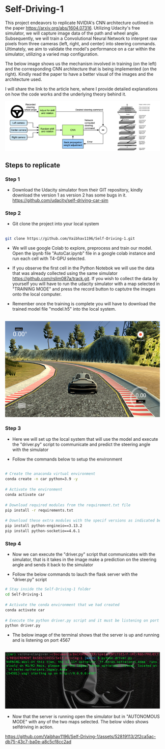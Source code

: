 # Self-Driving-1

This project endeavors to replicate NVIDIA's CNN architecture outlined in the paper https://arxiv.org/abs/1604.07316. Utilizing Udacity's free simulator, we will capture image data of the path and wheel angle. Subsequently, we will train a Convolutional Neural Network to interpret raw pixels from three cameras (left, right, and center) into steering commands. Ultimately, we aim to validate the model's performance on a car within the simulator, utilizing a varied map configuration.

The below image shows us the mechanism involved in training (on the left) and the corresponding CNN architecture that is being implemented (on the right). Kindly read the paper to have a better visual of the images and the architecture used.

I will share the link to the article here, where I provide detailed explanations on how the code works and the underlying theory behind it.

![Training](/assets/Training_Mechanism.png?raw=true)

## Steps to replicate

### Step 1 

* Download the Udacity simulator from their GIT repository, kindly download the version 1 as version 2 has some bugs in it. https://github.com/udacity/self-driving-car-sim

### Step 2

* Git clone the project into your local system
```bash

git clone https://github.com/Vaibhav1196/Self-Driving-1.git

```

* We will use google Colab to explore, preprocess and train our model. Open the ipynb file "AutoCar.ipynb" file in a google colab instance and run each cell with T4-GPU selected. 

* If you observe the first cell in the Python Notebok we will use the data that was already collected using the same simulator https://github.com/rslim087a/track.git. If you wish to collect the data by yourself you will have to run the udacity simulator with a map selected in "TRAINING MODE" and press the record button to captutre the images onto the local computer.

* Remember once the training is complete you will have to download the trained model file "model.h5" into the local system.

&ensp;&ensp;&ensp;&ensp;&ensp;&ensp;&ensp;![Record](/assets/Record.png?raw=true)


### Step 3

* Here we will set up the local system that will use the model and execute the "driver.py" script to communicate and predict the steering angle with the simulator

* Follow the commands below to setup the environment

```bash

# Create the anaconda virtual environment
conda create -n car python=3.9 -y

# Activate the environment 
conda activate car

# Download required modules from the requirement.txt file
pip install -r requirements.txt

# Download these extra modules with the specif versions as indicated below
pip install python-engineio==3.13.2
pip install python-socketio==4.6.1

```

### Step 4

* Now we can execute the "driver.py" script that communicates with the simulator, that is it takes in the image make a prediction on the steering angle and sends it back to the simulator

* Follow the below commands to lauch the flask server with the "driver.py" script

```bash
# Stay inside the Self-Driving-1 folder 
cd Self-Driving-1 

# Activate the conda environment that we had created
conda activate car

# Execute the python driver.py script and it must be listening on port 4567 on which even the simulator listens
python driver.py

```

* The below image of the terminal shows that the server is up and running and is listening on port 4567

&ensp;&ensp;&ensp;![Record](/assets/Server.png?raw=true)

* Now that the server is running open the simulator but in "AUTONOMOUS MODE" with any of the two maps selected. The below video shows selfdriving in action.


https://github.com/Vaibhav1196/Self-Driving-1/assets/52819113/2f2ca5ac-db75-43c7-ba0e-a8c5cf8cc2ad

